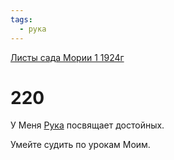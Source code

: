```yaml
---
tags:
  - рука
---
```


[Листы сада Мории 1 1924г](/agni/1924)

# 220
У Меня [Рука](/tag/#рука) посвящает достойных.   

Умейте судить по урокам Моим.   

